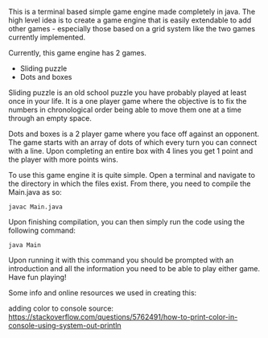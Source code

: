 This is a terminal based simple game engine made completely in java. The high level idea is to create a game engine that is easily extendable to add other games - especially those based on a grid system like the two games currently implemented.

Currently, this game engine has 2 games.
- Sliding puzzle
- Dots and boxes

Sliding puzzle is an old school puzzle you have probably played at least once in your life. It is a one player game where the objective is to fix the numbers in chronological order being able to move them one at a time through an empty space.

Dots and boxes is a 2 player game where you face off against an opponent. The game starts with an array of dots of which every turn you can connect with a line. Upon completing an entire box with 4 lines you get 1 point and the player with more points wins.

To use this game engine it is quite simple. Open a terminal and navigate to the directory in which the files exist. From there, you need to compile the Main.java as so:

```javac Main.java```

Upon finishing compilation, you can then simply run the code using the following command:

```java Main```

Upon running it with this command you should be prompted with an introduction and all the information you need to be able to play either game. Have fun playing!


Some info and online resources we used in creating this:

adding color to console source: https://stackoverflow.com/questions/5762491/how-to-print-color-in-console-using-system-out-println